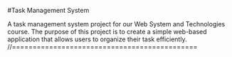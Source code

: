 #Task Management System

A task management system project for our Web System and Technologies  course. The purpose of this project is to create a simple web-based application that allows users to organize their task efficiently. //=============================================